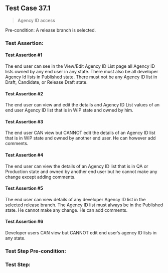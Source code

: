 ## Test Case 37.1

> Agency ID access

Pre-condition: A release branch is selected.

### Test Assertion:

#### Test Assertion #1
The end user can see in the View/Edit Agency ID List page all Agency ID lists owned by any end user in any state. There must also be all developer Agency Id lists in Published state. There must not be any Agency ID list in Draft, Candidate, or Release Draft state.

#### Test Assertion #2
The end user can view and edit the details and Agency ID List values of an end user Agency ID list that is in WIP state and owned by him.

#### Test Assertion #3
The end user CAN view but CANNOT edit the details of an Agency ID list that is in WIP state and owned by another end user. He can however add comments.

#### Test Assertion #4
The end user can view the details of an Agency ID list that is in QA or Production state and owned by another end user but he cannot make any change except adding comments.

#### Test Assertion #5
The end user can view details of any developer Agency ID list in the selected release branch. The Agency ID list must always be in the Published state. He cannot make any change. He can add comments.

#### Test Assertion #6
Developer users CAN view but CANNOT edit end user’s agency ID lists in any state.

### Test Step Pre-condition:



### Test Step: